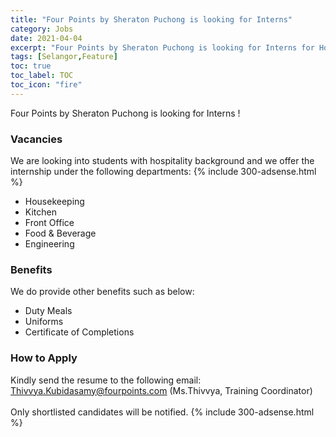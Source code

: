 ```yaml
---
title: "Four Points by Sheraton Puchong is looking for Interns" 
category: Jobs 
date: 2021-04-04
excerpt: "Four Points by Sheraton Puchong is looking for Interns for Housekeeping, Kitchen, Front Office, Food & Beverage and Engineering." 
tags: [Selangor,Feature] 
toc: true
toc_label: TOC 
toc_icon: "fire" 
--- 
```

Four Points by Sheraton Puchong is looking for Interns !
### Vacancies
We are looking into students with hospitality background and we offer the internship under the following departments:
{% include 300-adsense.html %} 

- Housekeeping
- Kitchen
- Front Office
- Food & Beverage
- Engineering

### Benefits
We do provide other benefits such as below:
- Duty Meals
- Uniforms
- Certificate of Completions

### How to Apply
Kindly send the resume to the following email:
Thivvya.Kubidasamy@fourpoints.com (Ms.Thivvya, Training Coordinator)
<br/><br/>
Only shortlisted candidates will be notified.
{% include 300-adsense.html %} 